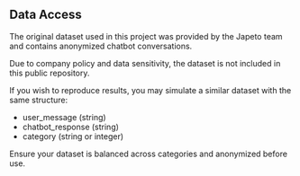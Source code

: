 ## Data Access

The original dataset used in this project was provided by the Japeto team and contains anonymized chatbot conversations.

Due to company policy and data sensitivity, the dataset is not included in this public repository.

If you wish to reproduce results, you may simulate a similar dataset with the same structure:

- user_message (string)
- chatbot_response (string)
- category (string or integer)

Ensure your dataset is balanced across categories and anonymized before use.
